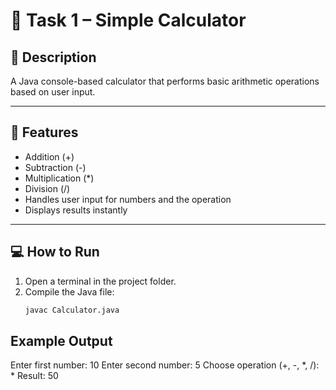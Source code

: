 # 🧮 Task 1 – Simple Calculator

## 📝 Description
A Java console-based calculator that performs basic arithmetic operations based on user input.

---

## 🚀 Features
- Addition (+)
- Subtraction (-)
- Multiplication (*)
- Division (/)
- Handles user input for numbers and the operation
- Displays results instantly

---

## 💻 How to Run
1. Open a terminal in the project folder.
2. Compile the Java file:
   ```bash
   javac Calculator.java


## Example Output

Enter first number: 10
Enter second number: 5
Choose operation (+, -, *, /): *
Result: 50
